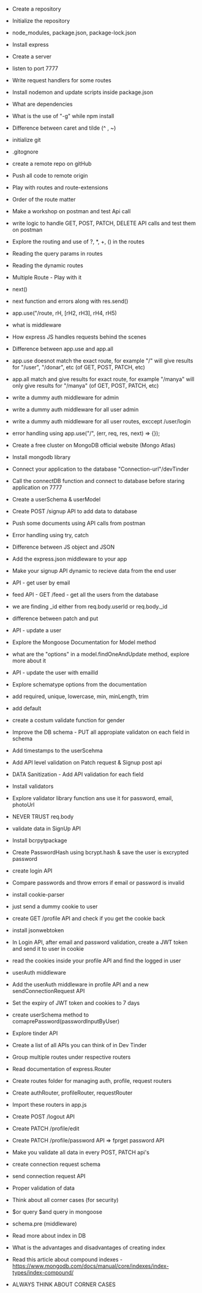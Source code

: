 - Create a repository
- Initialize the repository
- node_modules, package.json, package-lock.json
- Install express
- Create a server
- listen to port 7777
- Write request handlers for some routes
- Install nodemon and update scripts inside package.json
- What are dependencies
- What is the use of "-g" while npm install
- Difference between caret and tilde (^ , ~)

- initialize git
- .gitognore
- create a remote repo on gitHub
- Push all code to remote origin
- Play with routes and route-extensions
- Order of the route matter
- Make a workshop on postman and test Api call
- write logic to handle GET, POST, PATCH, DELETE API calls and test them on postman
- Explore the routing and use of ?, *, +, () in the routes
- Reading the query params in routes
- Reading the dynamic routes

- Multiple Route  - Play with it
- next()
- next function and errors along with res.send()
- app.use("/route, rH, [rH2, rH3], rH4, rH5)
- what is middleware
- How express JS handles requests behind the scenes
- Difference between app.use and app.all
- app.use doesnot match the exact route, for example "/" will give results for "/user", "/donar", etc (of GET, POST, PATCH, etc)
- app.all match and give results for exact route, for example "/manya" will only give results for "/manya" (of GET, POST, PATCH, etc)
- write a dummy auth middleware for admin
- write a dummy auth middleware for all user admin
- write a dummy auth middleware for all user routes, exccept /user/login
- error handling using app.use("/", (err, req, res, next) => {});

- Create a free cluster on MongoDB official website (Mongo Atlas)
- Install mongodb library
- Connect your application to the database "Connection-url"/devTinder
- Call the connectDB function and connect to database before staring application on 7777
- Create a userSchema & userModel
- Create POST /signup API to add data to database
- Push some documents using API calls from postman
- Error handling using try, catch

- Difference between JS object and JSON 
- Add the express.json middleware to your app
- Make your signup API dynamic to recieve data from the end user
- API - get user by email
- feed API - GET /feed - get all the users from the database
- we are finding _id either from req.body.userId or req.body._id
- difference between patch and put
- API - update a user
- Explore the Mongoose Documentation for Model method
- what are the "options" in a model.findOneAndUpdate method, explore more about it
- API - update the user with emailId

- Explore schematype options from the documentation
- add required, unique, lowercase, min, minLength, trim
- add default 
- create a costum validate function for gender
- Improve the DB schema - PUT all appropiate validaton on each field in schema
- Add timestamps to the userScehma
- Add API level validation on Patch request & Signup post api
- DATA Sanitization - Add API validation for each field
- Install validators
- Explore validator library function ans use it for password, email, photoUrl
- NEVER TRUST req.body

- validate data in SignUp API
- Install bcrpytpackage
- Create PasswordHash using bcrypt.hash & save the user is excrypted password
- create login API
- Compare passwords and throw errors if email or password is invalid

- install cookie-parser
- just send a dummy cookie to user
- create GET /profile API and check if you get the cookie back
- install jsonwebtoken
- In Login API, after email and password validation, create a JWT token and send it to user in cookie
- read the cookies inside your profile API and find the logged in user
- userAuth middleware
- Add the userAuth middleware in profile API and a new sendConnectionRequest API
- Set the expiry of JWT token and cookies to 7 days
- create userSchema method to comaprePassword(passwordInputByUser)

- Explore tinder API
- Create a list of all APIs you can think of in Dev Tinder
- Group multiple routes under respective routers
- Read documentation of express.Router
- Create routes folder for managing auth, profile, request routers
- Create authRouter, profileRouter, requestRouter
- Import these routers in app.js
- Create POST /logout API
- Create PATCH /profile/edit
- Create PATCH /profile/password API => fprget password API
- Make you validate all data in every POST, PATCH api's

- create connection request schema 
- send connection request API
- Proper validation of data
- Think about all corner cases (for security)
- $or query $and query in mongoose
- schema.pre (middleware)
- Read more about index in DB
- What is the advantages and disadvantages of creating index
- Read this article about compound indexes - https://www.mongodb.com/docs/manual/core/indexes/index-types/index-compound/
- ALWAYS THINK ABOUT CORNER CASES